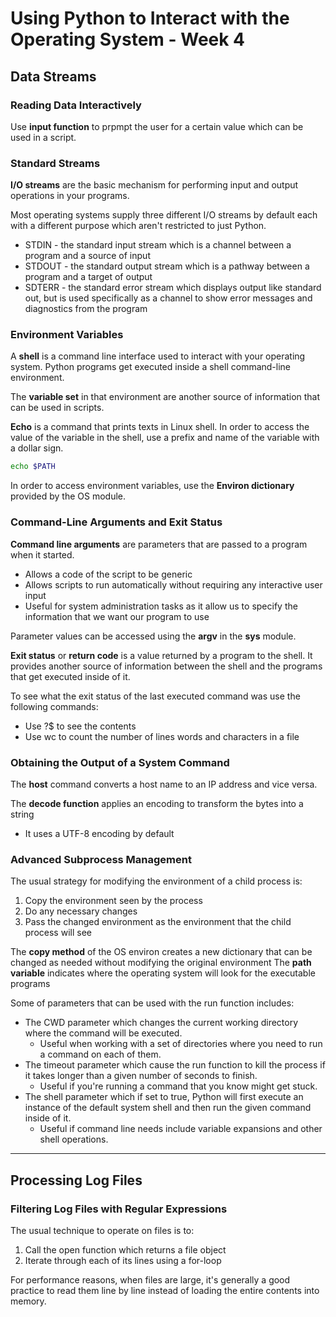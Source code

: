 # Using Python to Interact with the Operating System - Week 4

## Data Streams

### Reading Data Interactively

Use **input function** to prpmpt the user for a certain value which can be used in a script.

### Standard Streams

**I/O streams** are the basic mechanism for performing input and output operations in your programs.

Most operating systems supply three different I/O streams by default each with a different purpose which aren't restricted to just Python.

* STDIN - the standard input stream which is a channel between a program and a source of input
* STDOUT - the standard output stream which is a pathway between a program and a target of output
* SDTERR - the standard error stream which displays output like standard out, but is used specifically as a channel to show error messages and diagnostics from the program

### Environment Variables

A **shell** is a command line interface used to interact with your operating system. Python programs get executed inside a shell command-line environment.

The **variable set** in that environment are another source of information that can be used in scripts.

**Echo** is a command that prints texts in Linux shell. In order to access the value of the variable in the shell, use a prefix and name of the variable with a dollar sign.

```Bash
echo $PATH
```

In order to access environment variables, use the **Environ dictionary** provided by the OS module.

### Command-Line Arguments and Exit Status

**Command line arguments** are parameters that are passed to a program when it started.

* Allows a code of the script to be generic
* Allows scripts to run automatically without requiring any interactive user input
* Useful for system administration tasks as it allow us to specify the information that we want our program to use

Parameter values can be accessed using the **argv** in the **sys** module.

**Exit status** or **return code** is a value returned by a program to the shell. It provides another source of information between the shell and the programs that get executed inside of it.

To see what the exit status of the last executed command was use the following commands:

* Use ?$ to see the contents
* Use wc to count the number of lines words and characters in a file


### Obtaining the Output of a System Command

The **host** command converts a host name to an IP address and vice versa.

The **decode function** applies an encoding to transform the bytes into a string
* It uses a UTF-8 encoding by default

### Advanced Subprocess Management

The usual strategy for modifying the environment of a child process is:

1. Copy the environment seen by the process
2. Do any necessary changes
3. Pass the changed environment as the environment that the child process will see

The **copy method** of the OS environ creates a new dictionary that can be changed as needed without modifying the original environment
The **path variable** indicates where the operating system will look for the executable programs

Some of parameters that can be used with the run function includes:

* The CWD parameter which changes the current working directory where the command will be executed.
    * Useful when working with a set of directories where you need to run a command on each of them.
* The timeout parameter which cause the run function to kill the process if it takes longer than a given number of seconds to finish.
    * Useful if you're running a command that you know might get stuck.
* The shell parameter which if set to true, Python will first execute an instance of the default system shell and then run the given command inside of it.
    * Useful if command line needs include variable expansions and other shell operations.

---

## Processing Log Files

### Filtering Log Files with Regular Expressions
The usual technique to operate on files is to:

1. Call the open function which returns a file object
2. Iterate through each of its lines using a for-loop

For performance reasons, when files are large, it's generally a good practice to read them line by line instead of loading the entire contents into memory.

